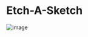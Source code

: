 # Etch-A-Sketch

![image](https://user-images.githubusercontent.com/49771001/128606432-c5adfde6-9701-4618-b4e5-fa08361fb105.png)

